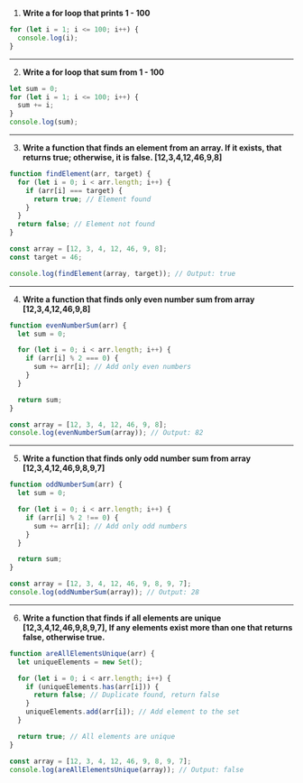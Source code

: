 1. **Write a for loop that prints 1 - 100**
```js
for (let i = 1; i <= 100; i++) {
  console.log(i);
}
```

---

2. **Write a for loop that sum from 1 - 100**
```js
let sum = 0;
for (let i = 1; i <= 100; i++) {
  sum += i;
}
console.log(sum);

```

---

3. **Write a function that finds an element from an array. If it exists, that returns true; otherwise, it is false. [12,3,4,12,46,9,8]**
```js
function findElement(arr, target) {
  for (let i = 0; i < arr.length; i++) {
    if (arr[i] === target) {
      return true; // Element found
    }
  }
  return false; // Element not found
}

const array = [12, 3, 4, 12, 46, 9, 8];
const target = 46;

console.log(findElement(array, target)); // Output: true

```
---

4.  **Write a function that finds only even number sum from array [12,3,4,12,46,9,8]**
```js
function evenNumberSum(arr) {
  let sum = 0;

  for (let i = 0; i < arr.length; i++) {
    if (arr[i] % 2 === 0) {
      sum += arr[i]; // Add only even numbers
    }
  }

  return sum;
}

const array = [12, 3, 4, 12, 46, 9, 8];
console.log(evenNumberSum(array)); // Output: 82

```
---

5. **Write a function that finds only odd number sum from array [12,3,4,12,46,9,8,9,7]**
```js
function oddNumberSum(arr) {
  let sum = 0;

  for (let i = 0; i < arr.length; i++) {
    if (arr[i] % 2 !== 0) {
      sum += arr[i]; // Add only odd numbers
    }
  }

  return sum;
}

const array = [12, 3, 4, 12, 46, 9, 8, 9, 7];
console.log(oddNumberSum(array)); // Output: 28

```
---

6. **Write a function that finds if all elements are unique [12,3,4,12,46,9,8,9,7], If any elements exist more than one that returns false, otherwise true.**
```js
function areAllElementsUnique(arr) {
  let uniqueElements = new Set();

  for (let i = 0; i < arr.length; i++) {
    if (uniqueElements.has(arr[i])) {
      return false; // Duplicate found, return false
    }
    uniqueElements.add(arr[i]); // Add element to the set
  }

  return true; // All elements are unique
}

const array = [12, 3, 4, 12, 46, 9, 8, 9, 7];
console.log(areAllElementsUnique(array)); // Output: false

```
